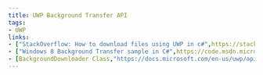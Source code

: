 ```yaml
---
title: UWP Background Transfer API
tags:
- UWP
links:
- ["StackOverflow: How to download files using UWP in c#",https://stackoverflow.com/questions/37806178/how-to-download-files-using-uwp-in-c-sharp]
- ["Windows 8 Background Transfer sample in C#",https://code.msdn.microsoft.com/windowsapps/Background-Transfer-Sample-d7833f61]
- [BackgroundDownloader Class,"https://docs.microsoft.com/en-us/uwp/api/Windows.Networking.BackgroundTransfer.BackgroundDownloader?view=winrt-22000"]
---
```

